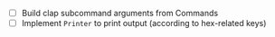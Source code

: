 
- [ ] Build clap subcommand arguments from Commands
- [ ] Implement `Printer` to print output (according to hex-related keys)
